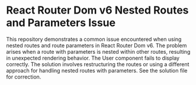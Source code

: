 # React Router Dom v6 Nested Routes and Parameters Issue

This repository demonstrates a common issue encountered when using nested routes and route parameters in React Router Dom v6.  The problem arises when a route with parameters is nested within other routes, resulting in unexpected rendering behavior. The User component fails to display correctly.  The solution involves restructuring the routes or using a different approach for handling nested routes with parameters. See the solution file for correction.